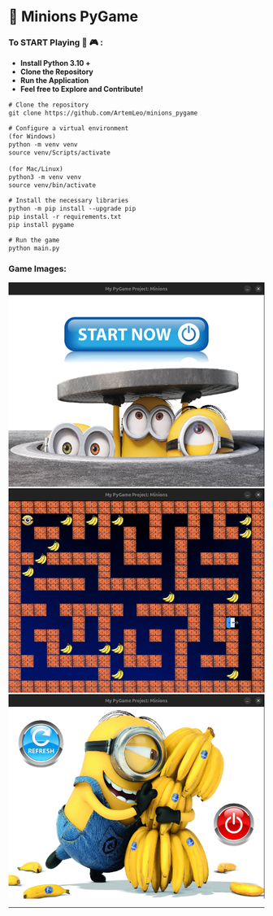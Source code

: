 # 🧩 Minions PyGame

### To START Playing 🧩 🎮 :

<ul>
    <li><strong>Install Python 3.10 +</strong></li>
    <li><strong>Clone the Repository</strong></li>
    <li><strong>Run the Application</strong></li>
    <li><strong>Feel free to Explore and Contribute!</strong></li>
</ul>

```shell
# Clone the repository
git clone https://github.com/ArtemLeo/minions_pygame
```

```shell
# Configure a virtual environment
(for Windows)
python -m venv venv
source venv/Scripts/activate

(for Mac/Linux)
python3 -m venv venv
source venv/bin/activate
```

```shell
# Install the necessary libraries
python -m pip install --upgrade pip
pip install -r requirements.txt
pip install pygame
```

```shell
# Run the game
python main.py
```

### Game Images:

<img src="images/1.png" alt="my_projects" width="600">

<img src="images/2.png" alt="my_projects" width="600">

<img src="images/3.png" alt="my_projects" width="600">

---
